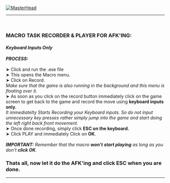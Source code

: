 [![MasterHead](https://i.imgur.com/2kGVERe.gif)](https://github.com/Souptik-Sarkar)

<hr/>
<br/>

<h3 align="left">MACRO TASK RECORDER & PLAYER FOR AFK'ING:</h3>
<h4 align="left"><i>Keyboard Inputs Only</i></h4>

<div align="left">
<b><i>PROCESS:</i></b> <br> <br>
➤ Click and run the .exe file <br>
➤ This opens the Macro menu. <br>
➤ Click on Record. <br>
<i>Make sure that the game is also running in the background and this menu is floating over it.</i> <br>
➤ As soon as you click on the record button immediately click on the game screen to get back to the game and record the move using <b>keyboard inputs only.</b> <br>
<i>It immediatelty Starts Recording your Keyboard inputs. So do not input unnecessary key presses rather simply jump into the game and start doing the left right back front movement.</i><br>
➤ Once done recording, simply click <b>ESC on the keyboard.</b> <br>
➤ Click PLAY and immediately Click on <b>OK</b>.<br><br>
<i><b>IMPORTANT:</b> Remember that the macro <b>won’t start playing</b> as long as you don't <b>click OK</b>.</i><br>


<h3 align="left">Thats all, now let it do the AFK'ing and click <b>ESC</b> when you are done.</h3>
<hr/>
